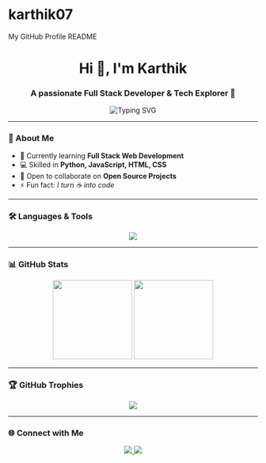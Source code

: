 # karthik07
My GitHub Profile README
<h1 align="center">Hi 👋, I'm Karthik</h1>
<h3 align="center">A passionate Full Stack Developer & Tech Explorer 🚀</h3>

<p align="center">
  <img src="https://readme-typing-svg.herokuapp.com?font=Fira+Code&pause=1000&color=00C9A7&center=true&vCenter=true&width=435&lines=Code.+Debug.+Repeat.;Python+%7C+Web+Development+%7C+Open+Source;Always+Learning+New+Things+✨" alt="Typing SVG" />
</p>

---

### 🚀 About Me
- 🌱 Currently learning **Full Stack Web Development**  
- 💻 Skilled in **Python, JavaScript, HTML, CSS**  
- 👯 Open to collaborate on **Open Source Projects**  
- ⚡ Fun fact: *I turn ☕ into code*  

---

### 🛠️ Languages & Tools
<p align="center">
  <img src="https://skillicons.dev/icons?i=python,html,css,javascript,react,nodejs,git,github,vscode,mysql" />
</p>

---

### 📊 GitHub Stats
<p align="center">
  <img src="https://github-readme-stats.vercel.app/api?username=YOUR_USERNAME&show_icons=true&theme=tokyonight" height="160"/>
  <img src="https://github-readme-streak-stats.herokuapp.com/?user=YOUR_USERNAME&theme=tokyonight" height="160"/>
</p>

---

### 🏆 GitHub Trophies
<p align="center">
  <img src="https://github-profile-trophy.vercel.app/?username=YOUR_USERNAME&theme=tokyonight&no-frame=true&no-bg=true&margin-w=15" />
</p>

---

### 🌐 Connect with Me
<p align="center">
  <a href="https://linkedin.com/in/YOUR_PROFILE" target="_blank">
    <img src="https://img.shields.io/badge/LinkedIn-0077B5?style=for-the-badge&logo=linkedin&logoColor=white"/>
  </a>
  <a href="https://YOUR_PORTFOLIO_LINK" target="_blank">
    <img src="https://img.shields.io/badge/Portfolio-000?style=for-the-badge&logo=vercel&logoColor=white"/>
  </a>
</p>
